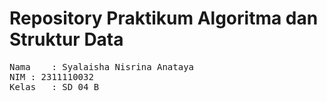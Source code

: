 # Repository Praktikum Algoritma dan Struktur Data
<pre>
Nama	: Syalaisha Nisrina Anataya
NIM	: 2311110032
Kelas	: SD 04 B
</pre>
